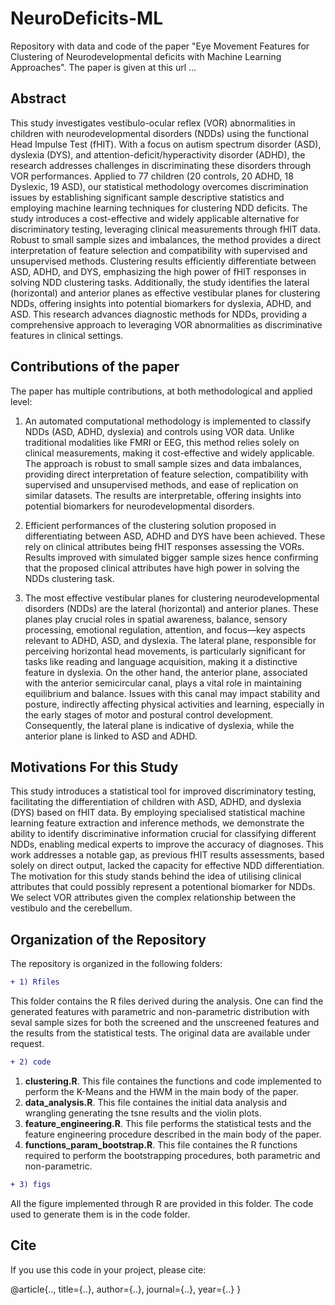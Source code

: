# NeuroDeficits-ML
Repository with data and code of the paper "Eye Movement Features for Clustering of Neurodevelopmental deficits with Machine Learning Approaches". The paper is given at this url ...

## **Abstract**

This study investigates vestibulo-ocular reflex (VOR) abnormalities in children with neurodevelopmental disorders (NDDs) using the functional Head Impulse Test (fHIT). With a focus on autism spectrum disorder (ASD), dyslexia (DYS), and attention-deficit/hyperactivity disorder (ADHD), the research addresses challenges in discriminating these disorders through VOR performances. Applied to 77 children (20 controls, 20 ADHD, 18 Dyslexic, 19 ASD), our statistical methodology overcomes discrimination issues by establishing significant sample descriptive statistics and employing machine learning techniques for clustering NDD deficits. The study introduces a cost-effective and widely applicable alternative for discriminatory testing, leveraging clinical measurements through fHIT data. Robust to small sample sizes and imbalances, the method provides a direct interpretation of feature selection and compatibility with supervised and unsupervised methods. Clustering results efficiently differentiate between ASD, ADHD, and DYS, emphasizing the high power of fHIT responses in solving NDD clustering tasks. Additionally, the study identifies the lateral (horizontal) and anterior planes as effective vestibular planes for clustering NDDs, offering insights into potential biomarkers for dyslexia, ADHD, and ASD. This research advances diagnostic methods for NDDs, providing a comprehensive approach to leveraging VOR abnormalities as discriminative features in clinical settings.


## Contributions of the paper
The paper has multiple contributions, at both methodological and applied level:
1. An automated computational methodology is implemented to classify NDDs (ASD, ADHD, dyslexia) and controls using VOR data. Unlike traditional modalities like FMRI or EEG, this method relies solely on clinical measurements, making it cost-effective and widely applicable. The approach is robust to small sample sizes and data imbalances, providing direct interpretation of feature selection, compatibility with supervised and unsupervised methods, and ease of replication on similar datasets. The results are interpretable, offering insights into potential biomarkers for neurodevelopmental disorders.

2. Efficient performances of the clustering solution proposed in differentiating between ASD, ADHD and DYS have been achieved. These rely on clinical attributes being fHIT responses assessing the VORs. Results improved with simulated bigger sample sizes hence confirming that the proposed clinical attributes have high power in solving the NDDs clustering task.
    
3. The most effective vestibular planes for clustering neurodevelopmental disorders (NDDs) are the lateral (horizontal) and anterior planes. These planes play crucial roles in spatial awareness, balance, sensory processing, emotional regulation, attention, and focus—key aspects relevant to ADHD, ASD, and dyslexia. The lateral plane, responsible for perceiving horizontal head movements, is particularly significant for tasks like reading and language acquisition, making it a distinctive feature in dyslexia. On the other hand, the anterior plane, associated with the anterior semicircular canal, plays a vital role in maintaining equilibrium and balance. Issues with this canal may impact stability and posture, indirectly affecting physical activities and learning, especially in the early stages of motor and postural control development. Consequently, the lateral plane is indicative of dyslexia, while the anterior plane is linked to ASD and ADHD. 


## Motivations For this Study

This study introduces a statistical tool for improved discriminatory testing, facilitating the differentiation of children with ASD, ADHD, and dyslexia (DYS) based on fHIT data. By employing specialised statistical machine learning feature extraction and inference methods, we demonstrate the ability to identify discriminative information crucial for classifying different NDDs, enabling medical experts to improve the accuracy of diagnoses. This work addresses a notable gap, as previous fHIT results assessments, based solely on direct output, lacked the capacity for effective NDD differentiation. The motivation for this study stands behind the idea of utilising clinical attributes that could possibly represent a potentional biomarker for NDDs. We select VOR attributes given the complex relationship between the vestibulo and the cerebellum.


## Organization of the Repository
The repository is organized in the following folders:

```diff
+ 1) Rfiles
```
This folder contains the R files derived during the analysis. One can find the generated features with parametric and non-parametric distribution with seval sample sizes for both the screened and the unscreened features and the results from the statistical tests. The original data are available under request.

```diff
+ 2) code 
```

1.  **clustering.R**. This file containes the functions and code implemented to perform the K-Means and the HWM in the main body of the paper.
2. **data_analysis.R**. This file containes the initial data analysis and wrangling generating the tsne results and the violin plots.
3.  **feature_engineering.R**. This file performs the statistical tests and the feature engineering procedure described in the main body of the paper.
4.  **functions_param_bootstrap.R**. This file containes the R functions required to perform the bootstrapping procedures, both parametric and non-parametric.


```diff
+ 3) figs 
```
All the figure implemented through R are provided in this folder. The code used to generate them is in the code folder. 

## Cite

If you use this code in your project, please cite:

@article{..,
  title={..},
  author={..},
  journal={..},
  year={..}
}

